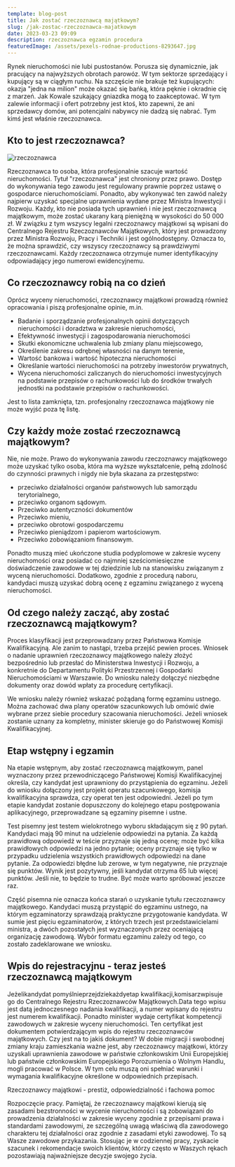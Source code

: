 ```yaml
---
template: blog-post
title: Jak zostać rzeczoznawcą majątkowym?
slug: /jak-zostac-rzeczoznawca-majatkowym
date: 2023-03-23 09:09
description: rzeczoznawca egzamin procedura
featuredImage: /assets/pexels-rodnae-productions-8293647.jpg
---
```

Rynek nieruchomości nie lubi pustostanów. Porusza się dynamicznie, jak pracujący na najwyższych obrotach parowóz. W tym sektorze sprzedający i kupujący są w ciągłym ruchu. Na szczęście nie brakuje też kupujących: okazja "jedna na milion" może okazać się bańką, która pęknie i okradnie cię z marzeń. Jak Kowale szukający gniazdka mogą to zaakceptować. W tym zalewie informacji i ofert potrzebny jest ktoś, kto zapewni, że ani sprzedawcy domów, ani potencjalni nabywcy nie dadzą się nabrać. Tym kimś jest właśnie rzeczoznawca.

## Kto to jest rzeczoznawca?

![rzeczoznawca](/assets/374f86e6-35da-4871-a3c5-1ee267c83b79.jpg "Rzeczoznawca")

Rzeczoznawca to osoba, która profesjonalnie szacuje wartość nieruchomości. Tytuł "rzeczoznawca" jest chroniony przez prawo. Dostęp do wykonywania tego zawodu jest regulowany prawnie poprzez ustawę o gospodarce nieruchomościami. Ponadto, aby wykonywać ten zawód należy najpierw uzyskać specjalne uprawnienia wydane przez Ministra Inwestycji i Rozwoju. Każdy, kto nie posiada tych uprawnień i nie jest rzeczoznawcą majątkowym, może zostać ukarany karą pieniężną w wysokości do 50 000 zł. W związku z tym wszyscy legalni rzeczoznawcy majątkowi są wpisani do Centralnego Rejestru Rzeczoznawców Majątkowych, który jest prowadzony przez Ministra Rozwoju, Pracy i Techniki i jest ogólnodostępny. Oznacza to, że można sprawdzić, czy wszyscy rzeczoznawcy są prawdziwymi rzeczoznawcami. Każdy rzeczoznawca otrzymuje numer identyfikacyjny odpowiadający jego numerowi ewidencyjnemu.

## Co rzeczoznawcy robią na co dzień

Oprócz wyceny nieruchomości, rzeczoznawcy majątkowi prowadzą również opracowania i piszą profesjonalne opinie, m.in.

* Badanie i sporządzanie profesjonalnych opinii dotyczących nieruchomości i doradztwa w zakresie nieruchomości,
* Efektywność inwestycji i zagospodarowania nieruchomości
* Skutki ekonomiczne uchwalenia lub zmiany planu miejscowego,
* Określenie zakresu odrębnej własności na danym terenie,
* Wartość bankowa i wartość hipoteczna nieruchomości
* Określanie wartości nieruchomości na potrzeby inwestorów prywatnych,
* Wycena nieruchomości zaliczanych do nieruchomości inwestycyjnych na podstawie przepisów o rachunkowości lub do środków trwałych jednostki na podstawie przepisów o rachunkowości.

Jest to lista zamknięta, tzn. profesjonalny rzeczoznawca majątkowy nie może wyjść poza tę listę.

## Czy każdy może zostać rzeczoznawcą majątkowym?

Nie, nie może. Prawo do wykonywania zawodu rzeczoznawcy majątkowego może uzyskać tylko osoba, która ma wyższe wykształcenie, pełną zdolność do czynności prawnych i nigdy nie była skazana za przestępstwo:

* przeciwko działalności organów państwowych lub samorządu terytorialnego,
* przeciwko organom sądowym.
* Przeciwko autentyczności dokumentów
* Przeciwko mieniu,
* przeciwko obrotowi gospodarczemu
* Przeciwko pieniądzom i papierom wartościowym.
* Przeciwko zobowiązaniom finansowym.

Ponadto muszą mieć ukończone studia podyplomowe w zakresie wyceny nieruchomości oraz posiadać co najmniej sześciomiesięczne doświadczenie zawodowe w tej dziedzinie lub na stanowisku związanym z wyceną nieruchomości. Dodatkowo, zgodnie z procedurą naboru, kandydaci muszą uzyskać dobrą ocenę z egzaminu związanego z wyceną nieruchomości.

## Od czego należy zacząć, aby zostać rzeczoznawcą majątkowym?

Proces klasyfikacji jest przeprowadzany przez Państwowa Komisje Kwalifikacyjną. Ale zanim to nastąpi, trzeba przejść pewien proces. Wniosek o nadanie uprawnień rzeczoznawcy majątkowego należy złożyć bezpośrednio lub przesłać do Ministerstwa Inwestycji i Rozwoju, a konkretnie do Departamentu Polityki Przestrzennej i Gospodarki Nieruchomościami w Warszawie. Do wniosku należy dołączyć niezbędne dokumenty oraz dowód wpłaty za procedurę certyfikacji.

We wniosku należy również wskazać pożądaną formę egzaminu ustnego. Można zachować dwa plany operatów szacunkowych lub omówić dwie wybrane przez siebie procedury szacowania nieruchomości. Jeżeli wniosek zostanie uznany za kompletny, minister skieruje go do Państwowej Komisji Kwalifikacyjnej.

## Etap wstępny i egzamin

Na etapie wstępnym, aby zostać rzeczoznawcą majątkowym, panel wyznaczony przez przewodniczącego Państwowej Komisji Kwalifikacyjnej określa, czy kandydat jest uprawniony do przystąpienia do egzaminu. Jeżeli do wniosku dołączony jest projekt operatu szacunkowego, komisja kwalifikacyjna sprawdza, czy operat ten jest odpowiedni. Jeżeli po tym etapie kandydat zostanie dopuszczony do kolejnego etapu postępowania aplikacyjnego, przeprowadzane są egzaminy pisemne i ustne.

Test pisemny jest testem wielokrotnego wyboru składającym się z 90 pytań. Kandydaci mają 90 minut na udzielenie odpowiedzi na pytania. Za każdą prawidłową odpowiedź w teście przyznaje się jedną ocenę; może być kilka prawidłowych odpowiedzi na jedno pytanie; oceny przyznaje się tylko w przypadku udzielenia wszystkich prawidłowych odpowiedzi na dane pytanie. Za odpowiedzi błędne lub zerowe, w tym negatywne, nie przyznaje się punktów. Wynik jest pozytywny, jeśli kandydat otrzyma 65 lub więcej punktów. Jeśli nie, to będzie to trudne. Być może warto spróbować jeszcze raz.

Część pisemna nie oznacza końca starań o uzyskanie tytułu rzeczoznawcy majątkowego. Kandydaci muszą przystąpić do egzaminu ustnego, na którym egzaminatorzy sprawdzają praktyczne przygotowanie kandydata. W sumie jest pięciu egzaminatorów, z których trzech jest przedstawicielami ministra, a dwóch pozostałych jest wyznaczonych przez oceniającą organizację zawodową. Wybór formatu egzaminu zależy od tego, co zostało zadeklarowane we wniosku.

## Wpis do rejestracyjnu - teraz jesteś rzeczoznawcą majątkowym

Jeżelikandydat pomyślnieprzejdziekażdyetap kwalifikacji,komisarzwpisuje go do Centralnego Rejestru Rzeczoznawców Majątkowych.Data tego wpisu jest datą jednoczesnego nadania kwalifikacji, a numer wpisany do rejestru jest numerem kwalifikacji. Ponadto minister wydaje certyfikat kompetencji zawodowych w zakresie wyceny nieruchomości. Ten certyfikat jest dokumentem potwierdzającym wpis do rejestru rzeczoznawców majątkowych. Czy jest na to jakiś dokument? W dobie migracji i swobodnej zmiany kraju zamieszkania ważne jest, aby rzeczoznawcy majątkowi, którzy uzyskali uprawnienia zawodowe w państwie członkowskim Unii Europejskiej lub państwie członkowskim Europejskiego Porozumienia o Wolnym Handlu, mogli pracować w Polsce. W tym celu muszą oni spełniać warunki i wymagania kwalifikacyjne określone w odpowiednich przepisach.

Rzeczoznawcy majątkowi - prestiż, odpowiedzialność i fachowa pomoc

Rozpoczęcie pracy. Pamiętaj, że rzeczoznawcy majątkowi kierują się zasadami bezstronności w wycenie nieruchomości i są zobowiązani do prowadzenia działalności w zakresie wyceny zgodnie z przepisami prawa i standardami zawodowymi, ze szczególną uwagą właściwą dla zawodowego charakteru tej działalności oraz zgodnie z zasadami etyki zawodowej. To są Wasze zawodowe przykazania. Stosując je w codziennej pracy, zyskacie szacunek i rekomendacje swoich klientów, którzy często w Waszych rękach pozostawiają najważniejsze decyzje swojego życia.